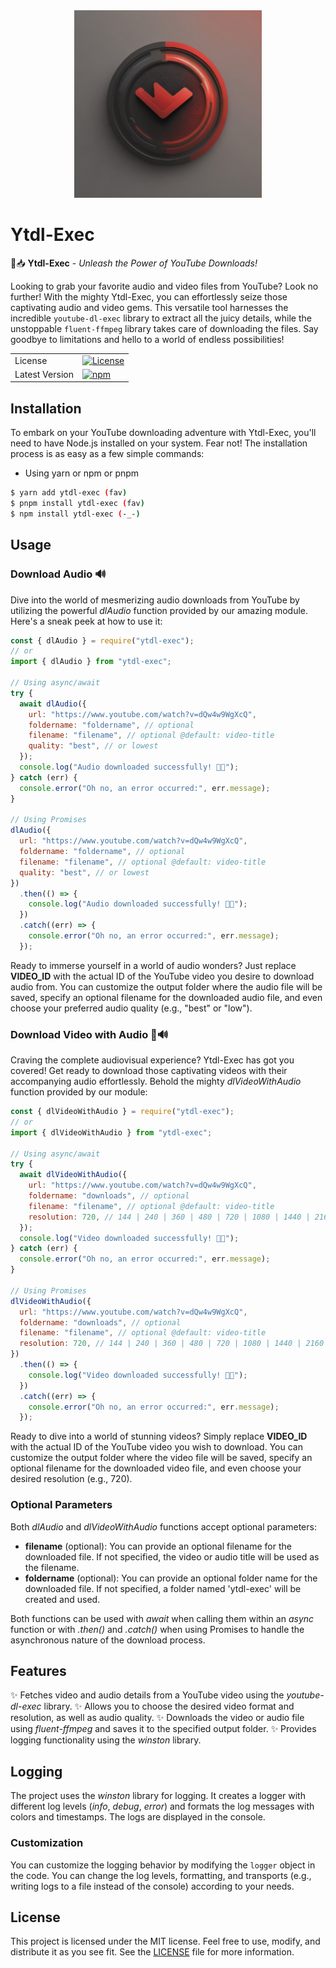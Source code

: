 <div align="center">
    <img src="/images/logo.png" width="300" height="300">
</div>

# Ytdl-Exec

🎥📥 **Ytdl-Exec** - _Unleash the Power of YouTube Downloads!_

Looking to grab your favorite audio and video files from YouTube? Look no further! With the mighty Ytdl-Exec, you can effortlessly seize those captivating audio and video gems. This versatile tool harnesses the incredible `youtube-dl-exec` library to extract all the juicy details, while the unstoppable `fluent-ffmpeg` library takes care of downloading the files. Say goodbye to limitations and hello to a world of endless possibilities!

|                |                                                                                               |
| -------------- | --------------------------------------------------------------------------------------------- |
| License        | [![License](https://img.shields.io/badge/license-MIT-blue.svg)](LICENSE)                      |
| Latest Version | [![npm](https://img.shields.io/npm/v/ytdl-exec.svg)](https://www.npmjs.com/package/ytdl-exec) |

## Installation

To embark on your YouTube downloading adventure with Ytdl-Exec, you'll need to have Node.js installed on your system. Fear not! The installation process is as easy as a few simple commands:

- Using yarn or npm or pnpm

```bash
$ yarn add ytdl-exec (fav)
$ pnpm install ytdl-exec (fav)
$ npm install ytdl-exec (-_-)
```

## Usage

### Download Audio 🔊

Dive into the world of mesmerizing audio downloads from YouTube by utilizing the powerful _dlAudio_ function provided by our amazing module. Here's a sneak peek at how to use it:

```javascript
const { dlAudio } = require("ytdl-exec");
// or
import { dlAudio } from "ytdl-exec";

// Using async/await
try {
  await dlAudio({
    url: "https://www.youtube.com/watch?v=dQw4w9WgXcQ",
    foldername: "foldername", // optional
    filename: "filename", // optional @default: video-title
    quality: "best", // or lowest
  });
  console.log("Audio downloaded successfully! 🎵🎉");
} catch (err) {
  console.error("Oh no, an error occurred:", err.message);
}

// Using Promises
dlAudio({
  url: "https://www.youtube.com/watch?v=dQw4w9WgXcQ",
  foldername: "foldername", // optional
  filename: "filename", // optional @default: video-title
  quality: "best", // or lowest
})
  .then(() => {
    console.log("Audio downloaded successfully! 🎵🎉");
  })
  .catch((err) => {
    console.error("Oh no, an error occurred:", err.message);
  });
```

Ready to immerse yourself in a world of audio wonders? Just replace **VIDEO_ID** with the actual ID of the YouTube video you desire to download audio from. You can customize the output folder where the audio file will be saved, specify an optional filename for the downloaded audio file, and even choose your preferred audio quality (e.g., "best" or "low").

### Download Video with Audio 🎥🔊

Craving the complete audiovisual experience? Ytdl-Exec has got you covered! Get ready to download those captivating videos with their accompanying audio effortlessly. Behold the mighty _dlVideoWithAudio_ function provided by our module:

```javascript
const { dlVideoWithAudio } = require("ytdl-exec");
// or
import { dlVideoWithAudio } from "ytdl-exec";

// Using async/await
try {
  await dlVideoWithAudio({
    url: "https://www.youtube.com/watch?v=dQw4w9WgXcQ",
    foldername: "downloads", // optional
    filename: "filename", // optional @default: video-title
    resolution: 720, // 144 | 240 | 360 | 480 | 720 | 1080 | 1440 | 2160 | 4320;
  });
  console.log("Video downloaded successfully! 🎥🎉");
} catch (err) {
  console.error("Oh no, an error occurred:", err.message);
}

// Using Promises
dlVideoWithAudio({
  url: "https://www.youtube.com/watch?v=dQw4w9WgXcQ",
  foldername: "downloads", // optional
  filename: "filename", // optional @default: video-title
  resolution: 720, // 144 | 240 | 360 | 480 | 720 | 1080 | 1440 | 2160 | 4320;
})
  .then(() => {
    console.log("Video downloaded successfully! 🎥🎉");
  })
  .catch((err) => {
    console.error("Oh no, an error occurred:", err.message);
  });
```

Ready to dive into a world of stunning videos? Simply replace **VIDEO_ID** with the actual ID of the YouTube video you wish to download. You can customize the output folder where the video file will be saved, specify an optional filename for the downloaded video file, and even choose your desired resolution (e.g., 720).

### Optional Parameters

Both _dlAudio_ and _dlVideoWithAudio_ functions accept optional parameters:

- **filename** (optional): You can provide an optional filename for the downloaded file. If not specified, the video or audio title will be used as the filename.
- **foldername** (optional): You can provide an optional folder name for the downloaded file. If not specified, a folder named 'ytdl-exec' will be created and used.

Both functions can be used with _await_ when calling them within an _async_ function or with _.then()_ and _.catch()_ when using Promises to handle the asynchronous nature of the download process.

## Features

✨ Fetches video and audio details from a YouTube video using the _youtube-dl-exec_ library.
✨ Allows you to choose the desired video format and resolution, as well as audio quality.
✨ Downloads the video or audio file using _fluent-ffmpeg_ and saves it to the specified output folder.
✨ Provides logging functionality using the _winston_ library.

## Logging

The project uses the _winston_ library for logging. It creates a logger with different log levels (_info_, _debug_, _error_) and formats the log messages with colors and timestamps. The logs are displayed in the console.

### Customization

You can customize the logging behavior by modifying the `logger` object in the code. You can change the log levels, formatting, and transports (e.g., writing logs to a file instead of the console) according to your needs.

## License

This project is licensed under the MIT license. Feel free to use, modify, and distribute it as you see fit. See the [LICENSE](LICENSE) file for more information.
